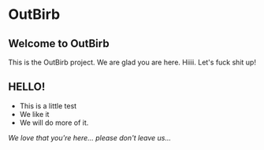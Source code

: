 # OutBirb

## Welcome to OutBirb
This is the OutBirb project. We are glad you are here. Hiiii. Let's fuck shit up!

**HELLO!**
--
- This is a little test
- We like it
- We will do more of it.

*We love that you're here... please don't leave us...*
